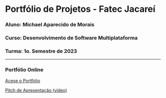 # Portfólio de Projetos - Fatec Jacareí
### Aluno: Michael Aparecido de Morais
### Curso: Desenvolvimento de Software Multiplataforma
### Turma: 1o. Semestre de 2023

---


### Portfólio Online

[Acese o Portfólio](https://fatec-jacarei-dsm-portfolio.github.io/ra2581392323047/) 

[Pitch de Apresentação (vídeo)](https://google.com)
